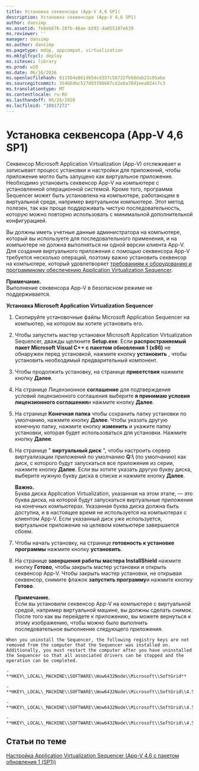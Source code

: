 ```yaml
---
title: Установка секвенсора (App-V 4,6 SP1)
description: Установка секвенсора (App-V 4,6 SP1)
author: dansimp
ms.assetid: fe8eb876-28fb-46ae-b592-da055107e639
ms.reviewer: ''
manager: dansimp
ms.author: dansimp
ms.pagetype: mdop, appcompat, virtualization
ms.mktglfcycl: deploy
ms.sitesec: library
ms.prod: w10
ms.date: 06/16/2016
ms.openlocfilehash: 611564e861d65dcd357c58732fb60dab21c05abe
ms.sourcegitcommit: 354664bc527d93f80687cd2eba70d1eea024c7c3
ms.translationtype: MT
ms.contentlocale: ru-RU
ms.lasthandoff: 06/26/2020
ms.locfileid: "10817272"
---
```

# Установка секвенсора (App-V 4,6 SP1)


Секвенсор Microsoft Application Virtualization (App-V) отслеживает и записывает процесс установки и настройки для приложений, чтобы приложение могло быть запущено как виртуальное приложение. Необходимо установить секвенсор App-V на компьютере с установленной операционной системой. Кроме того, программа Sequencer может быть установлена на компьютере, работающем в виртуальной среде, например виртуальном компьютере. Этот метод полезен, так как проще поддерживать чистую последовательность, которую можно повторно использовать с минимальной дополнительной конфигурацией.

Вы должны иметь учетные данные администратора на компьютере, который вы используете для последовательного применения, и на компьютере не должна выполняться ни одной версии клиента App-V. Для создания виртуального приложения с помощью секвенсора App-V требуется несколько операций, поэтому важно установить секвенсор на компьютере, который удовлетворяет [требованиям к оборудованию и программному обеспечению Application Virtualization Sequencer](application-virtualization-sequencer-hardware-and-software-requirements.md).

**Примечание.**  
Выполнение секвенсора App-V в безопасном режиме не поддерживается.



**Установка Microsoft Application Virtualization Sequencer**

1.  Скопируйте установочные файлы Microsoft Application Sequencer на компьютер, на котором вы хотите установить его.

2.  Чтобы запустить мастер установки Microsoft Application Virtualization Sequencer, дважды щелкните **Setup.exe**. Если **распространяемый пакет Microsoft Visual C++ с пакетом обновления 1 (x86)** не обнаружен перед установкой, нажмите кнопку **установить** , чтобы установить необходимый предварительный компонент.

3.  Чтобы продолжить установку, на странице **приветствия** нажмите кнопку **Далее**.

4.  На странице Лицензионное **соглашение** для подтверждения условий лицензионного соглашения выберите **я принимаю условия лицензионного соглашения**и нажмите кнопку **Далее**.

5.  На странице **Конечная папка** чтобы сохранить папку установки по умолчанию, нажмите кнопку **Далее**. Чтобы указать другую конечную папку, нажмите кнопку **изменить** и укажите папку установки, которая будет использоваться для установки. Нажмите кнопку **Далее**.

6.  На странице " **виртуальный диск** ", чтобы настроить сервер виртуализации приложений по умолчанию **Q:\\** (по умолчанию) как диск, с которого будут запускаться все приложения из серии, нажмите кнопку **Далее**. Если вы хотите указать другую букву диска, выберите нужную букву диска в списке и нажмите кнопку **Далее**.

    **Важно.**  
    Буква диска Application Virtualization, указанная на этом этапе, — это буква диска, на которой будут запускаться виртуальные приложения на конечных компьютерах. Указанная буква диска должна быть доступна, и в настоящее время не используется на компьютерах с клиентом App-V. Если указанный диск уже используется, виртуальное приложение на целевом компьютере завершается сбоем.



7.  Чтобы начать установку, на странице **готовность к установке программы** нажмите кнопку **установить**.

8.  На странице **завершения работы мастера InstallShield** нажмите кнопку **Готово**, чтобы закрыть мастер установки и открыть секвенсор App-V. Чтобы закрыть мастер установки, не открывая секвенсор, снимите флажок **запустить программу**и нажмите кнопку **Готово**.

    **Примечание.**  
    Если вы установили секвенсор App-V на компьютере с виртуальной средой, например виртуальной машине, вы должны сделать снимок. После того как вы перейдете к приложению, вы можете вернуться к этому изображению, чтобы можно было выполнить последовательное выполнение следующего приложения.



~~~
When you uninstall the Sequencer, the following registry keys are not removed from the computer that the Sequencer was installed on. Additionally, you must restart the computer after you have uninstalled the Sequencer so that all associated drivers can be stopped and the operation can be completed.

-   **HKEY\_LOCAL\_MACHINE\\SOFTWARE\\Wow6432Node\\Microsoft\\SoftGrid**

-   **HKEY\_LOCAL\_MACHINE\\SOFTWARE\\Wow6432Node\\Microsoft\\SoftGrid\\4.5**

-   **HKEY\_LOCAL\_MACHINE\\SOFTWARE\\Wow6432Node\\Microsoft\\SoftGrid\\4.5\\SystemGuard**

-   **HKEY\_LOCAL\_MACHINE\\SOFTWARE\\Wow6432Node\\Microsoft\\SoftGrid\\4.5\\SystemGuard\\SecKey**
~~~

## Статьи по теме


[Настройка Application Virtualization Sequencer (App-V 4.6 с пакетом обновления 1 (SP1))](configuring-the-application-virtualization-sequencer--app-v-46-sp1-.md)









